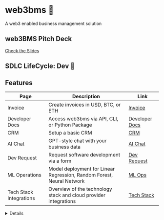 
# web3bms 🐧
A web3 enabled business management solution

## web3BMS Pitch Deck
[Check the Slides](https://docs.google.com/presentation/d/1gqS42Yrv5wHzMGiAsbvt3cQdgK1FHPoU/edit?usp=drive_link&ouid=115467748136356520422&rtpof=true&sd=true)

## SDLC LifeCycle: Dev 🚝 

## Features
| Page              | Description                                     | Link                                                   |
|-------------------|-------------------------------------------------|--------------------------------------------------------|
| Invoice           | Create invoices in USD, BTC, or ETH            | [Invoice](#invoice)                                   |
| Developer Docs    | Access web3bms via API, CLI, or Python Package  | [Developer Docs](#developer-docs)                    |
| CRM               | Setup a basic CRM                               | [CRM](#crm)                                           |
| AI Chat           | GPT-style chat with your business data         | [AI Chat](#ai-chat)                                   |
| Dev Request       | Request software development via a form        | [Dev Request](#development-request)                  |
| ML Operations     | Model deployment for Linear Regression, Random Forest, Neural Network | [ML Ops](#ml-ops) |
| Tech Stack Integrations | Overview of the technology stack and cloud provider integrations | [Tech Stack](#tech-stack-integrations) |

<details>
## Tech Stack Integrations 📡
- Python 🐍
- Streamlit 🎈
- Supabase 🔓
- Docker 🐳
- ☁️ Cloud Provider Integrations:
  - AWS 
  - Azure 
  - Google Cloud
</details>